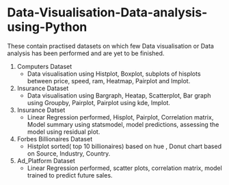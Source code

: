 # Data-Visualisation-Data-analysis-using-Python
These contain practised datasets on which few Data visualisation or Data analysis has been performed and are yet to be finished.

1) Computers Dataset
   * Data visualisation using Histplot, Boxplot, subplots of hisplots between price, speed, ram, Heatmap, Pairplot and lmplot.
2) Insurance Dataset
   * Data visualisation using Bargraph, Heatap, Scatterplot, Bar graph using Groupby, Pairplot, Pairplot using kde, lmplot.
3) Insurance Datset
   * Linear Regression performed, Hisplot, Pairplot, Correlation matrix, Model summary using statsmodel, model predictions, assessing the model using residual plot.
4) Forbes Billionaires Dataset
   * Histplot sorted( top 10 billionaires) based on hue , Donut chart based on Source, Industry, Country.
5) Ad_Platform Dataset
   * Linear Regression performed, scatter plots, correlation matrix, model trained to predict future sales.
